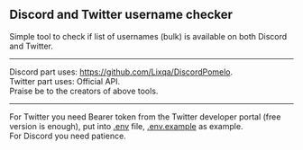 ## Discord and Twitter username checker

Simple tool to check if list of usernames (bulk) is available on both Discord and Twitter.  

___

Discord part uses: https://github.com/Lixqa/DiscordPomelo.  
Twitter part uses: Official API.  
Praise be to the creators of above tools.

___

For Twitter you need Bearer token from the Twitter developer portal (free version is enough), put into [.env](.env) file, [.env.example](.env.example) as example.   
For Discord you need patience.
